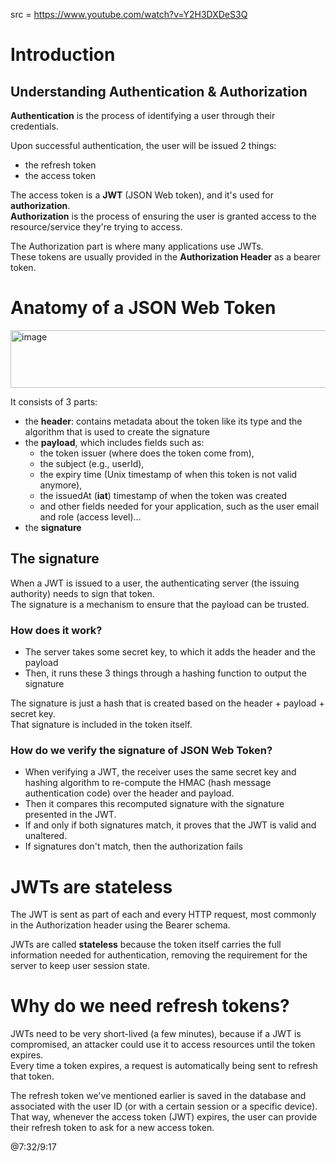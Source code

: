 src = https://www.youtube.com/watch?v=Y2H3DXDeS3Q  

# Introduction

## Understanding Authentication & Authorization

**Authentication** is the process of identifying a user through their credentials.  

Upon successful authentication, the user will be issued 2 things:
- the refresh token
- the access token

The access token is a **JWT** (JSON Web token), and it's used for **authorization**.  
**Authorization** is the process of ensuring the user is granted access to the resource/service they're trying to access.  

The Authorization part is where many applications use JWTs.  
These tokens are usually provided in the **Authorization Header** as a bearer token.  

# Anatomy of a JSON Web Token

<img width="681" height="92" alt="image" src="https://github.com/user-attachments/assets/5c9d9472-8feb-47c6-8098-ae6a037a595e" />

It consists of 3 parts:
- the **header**: contains metadata about the token like its type and the algorithm that is used to create the signature
- the **payload**, which includes fields such as:
  - the token issuer (where does the token come from),
  - the subject (e.g., userId),
  - the expiry time (Unix timestamp of when this token is not valid anymore),
  - the issuedAt (**iat**) timestamp of when the token was created
  - and other fields needed for your application, such as the user email and role (access level)...
- the **signature**

## The signature

When a JWT is issued to a user, the authenticating server (the issuing authority) needs to sign that token.  
The signature is a mechanism to ensure that the payload can be trusted.  

### How does it work?

- The server takes some secret key, to which it adds the header and the payload
- Then, it runs these 3 things through a hashing function to output the signature

The signature is just a hash that is created based on the header + payload + secret key.  
That signature is included in the token itself.  

### How do we verify the signature of JSON Web Token?

- When verifying a JWT, the receiver uses the same secret key and hashing algorithm to re-compute the HMAC (hash message authentication code) over the header and payload. 
- Then it compares this recomputed signature with the signature presented in the JWT.  
- If and only if both signatures match, it proves that the JWT is valid and unaltered.
- If signatures don't match, then the authorization fails

# JWTs are stateless

The JWT is sent as part of each and every HTTP request, most commonly in the Authorization header using the Bearer schema.  

JWTs are called **stateless** because the token itself carries the full information needed for authentication, removing the requirement for the server to keep user session state.

# Why do we need refresh tokens?

JWTs need to be very short-lived (a few minutes), because if a JWT is compromised, an attacker could use it to access resources until the token expires.  
Every time a token expires, a request is automatically being sent to refresh that token.  

The refresh token we've mentioned earlier is saved in the database and associated with the user ID (or with a certain session or a specific device).  
That way, whenever the access token (JWT) expires, the user can provide their refresh token to ask for a new access token.  


@7:32/9:17
